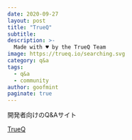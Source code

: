 ```yaml
---
date: 2020-09-27
layout: post
title: "TrueQ"
subtitle: 
description: >-
  Made with ♥️ by the TrueQ Team
image: https://trueq.io/searching.svg
category: q&a
tags:
  - q&a
  - community
author: goofmint
paginate: true
---
```

開発者向けのQ&Aサイト

[TrueQ](https://trueq.io/)
